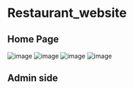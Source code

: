 # Restaurant_website 

## Home Page
![image](https://user-images.githubusercontent.com/94610345/236260844-5b5e3be0-d232-40c4-a3a2-48482836acdc.png)
![image](https://user-images.githubusercontent.com/94610345/236260942-f3f6cff2-21bb-40bb-9637-a68d04c7722a.png)
![image](https://user-images.githubusercontent.com/94610345/236261745-f0071e51-c864-4c45-a835-1cbd61ebb006.png)
![image](https://user-images.githubusercontent.com/94610345/236261817-685373ac-b1a3-4c90-8dbd-36f998f9bf5c.png)

## Admin side 
